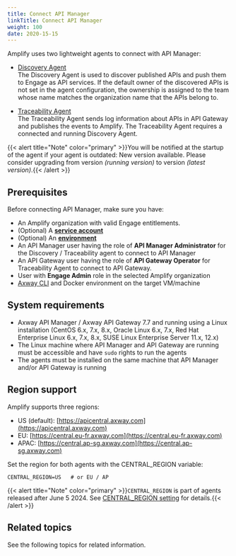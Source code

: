 ```yaml
---
title: Connect API Manager
linkTitle: Connect API Manager
weight: 100
date: 2020-15-15
---
```


Amplify uses two lightweight agents to connect with API Manager:

* [Discovery Agent](/docs/connect_manage_environ/connect_api_manager/install_discovery_agent)  
   The Discovery Agent is used to discover published APIs and push them to Engage as API services. If the default owner of the discovered APIs is not set in the agent configuration, the ownership is assigned to the team whose name matches the organization name that the APIs belong to.

* [Traceability Agent](/docs/connect_manage_environ/connect_api_manager/install_traceability_agent/index.html)  
   The Traceability Agent sends log information about APIs in API Gateway and publishes the events to Amplify. The Traceability Agent requires a connected and running Discovery Agent.

{{< alert title="Note" color="primary" >}}You will be notified at the startup of the agent if your agent is outdated: New version available. Please consider upgrading from version *(running version)* to version *(latest version)*.{{< /alert >}}

## Prerequisites

Before connecting API Manager, make sure you have:

* An Amplify organization with valid Engage entitlements.
* (Optional) A [**service account**](https://docs.axway.com/bundle/platform-management/page/docs/management_guide/organizations/managing_organizations/index.html#managing-service-accounts)
* (Optional) An [**environment**](/docs/integrate_with_central/cli_central/cli_environments)
* An API Manager user having the role of **API Manager Administrator** for the Discovery / Traceability agent to connect to API Manager
* An API Gateway user having the role of **API Gateway Operator** for Traceability Agent to connect to API Gateway.
* User with **Engage Admin** role in the selected Amplify organization​
* [Axway CLI](/docs/integrate_with_central/cli_central) and Docker environment on the target VM/machine​

## System requirements

* Axway API Manager / Axway API Gateway 7.7 and running using a Linux installation (CentOS 6.x, 7.x, 8.x,  Oracle Linux 6.x, 7.x, Red Hat Enterprise Linux 6.x, 7.x, 8.x, SUSE Linux Enterprise Server 11.x, 12.x)
* The Linux machine where API Manager and API Gateway are running must be accessible and have `sudo` rights to run the agents
* The agents must be installed on the same machine that API Manager and/or API Gateway is running

## Region support

Amplify supports three regions:

* US (default): [https://apicentral.axway.com](https://apicentral.axway.com)
* EU: [https://central.eu-fr.axway.com](https://central.eu-fr.axway.com)
* APAC: [https://central.ap-sg.axway.com](https://central.ap-sg.axway.com)

Set the region for both agents with the CENTRAL_REGION variable:

`CENTRAL_REGION=US   # or EU / AP`

{{< alert title="Note" color="primary" >}}`CENTRAL_REGION` is part of agents released after June 5 2024. See [CENTRAL_REGION setting](/docs/connect_manage_environ/connected_agent_common_reference/network_traffic#central_region-setting) for details.{{< /alert >}}

## Related topics

See the following topics for related information.
